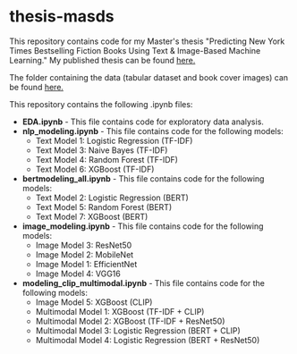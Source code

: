 # thesis-masds

This repository contains code for my Master's thesis "Predicting New York Times Bestselling Fiction Books Using Text & Image-Based Machine Learning." My published thesis can be found [here.](https://escholarship.org/uc/item/87c0s4wf)

The folder containing the data (tabular dataset and book cover images) can be found [here.](https://drive.google.com/drive/folders/1wecYWbD47ycbEK8nYZGCQporMWePNGSv?usp=share_link)

This repository contains the following .ipynb files:
- **EDA.ipynb** - This file contains code for exploratory data analysis.
- **nlp_modeling.ipynb** - This file contains code for the following models:
  - Text Model 1: Logistic Regression (TF-IDF)
  - Text Model 3: Naive Bayes (TF-IDF)
  - Text Model 4: Random Forest (TF-IDF)
  - Text Model 6: XGBoost (TF-IDF)
- **bertmodeling_all.ipynb** - This file contains code for the following models:
  - Text Model 2: Logistic Regression (BERT)
  - Text Model 5: Random Forest (BERT)
  - Text Model 7: XGBoost (BERT)
- **image_modeling.ipynb** - This file contains code for the following models:
  - Image Model 3: ResNet50
  - Image Model 2: MobileNet
  - Image Model 1: EfficientNet
  - Image Model 4: VGG16
- **modeling_clip_multimodal.ipynb** - This file contains code for the following models:
  - Image Model 5: XGBoost (CLIP)
  - Multimodal Model 1: XGBoost (TF-IDF + CLIP)
  - Multimodal Model 2: XGBoost (TF-IDF + ResNet50)
  - Multimodal Model 3: Logistic Regression (BERT + CLIP)
  - Multimodal Model 4: Logistic Regression (BERT + ResNet50)
